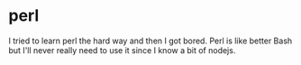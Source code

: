 # perl

I tried to learn perl the hard way and then I got bored.
Perl is like better Bash but I'll never really need to use it since I know
a bit of nodejs.
